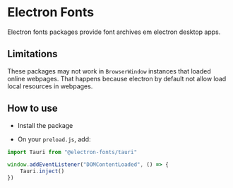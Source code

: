 # Electron Fonts

Electron fonts packages provide font archives em electron desktop apps.

## Limitations

These packages may not work in `BrowserWindow` instances that loaded online webpages. That happens because electron by default not allow load local resources in webpages.

## How to use

* Install the package

* On your `preload.js`, add:

```ts
import Tauri from "@electron-fonts/tauri"

window.addEventListener("DOMContentLoaded", () => {
    Tauri.inject()
})
```